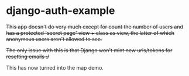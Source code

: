 # django-auth-example

~~This app doesn't do very much except for count the number of users and has a protected 'secret page' view + class as view, the latter of which anonymous users aren't allowed to see.~~

~~The only issue with this is that Django won't mint new urls/tokens for resetting emails :/~~

This has now turned into the map demo.
